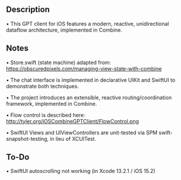 ## Description

• This GPT client for iOS features a modern, reactive, unidirectional dataflow architecture, implemented in Combine.

## Notes

• Store.swift (state machine) adapted from: https://obscuredpixels.com/managing-view-state-with-combine

• The chat interface is implemented in declarative UIKit and SwiftUI to demonstrate both techniques.

• The project introduces an extensible, reactive routing/coordination framework, implemented in Combine.

• Flow control is described here: http://tyler.org/iOSCombineGPTClient/FlowControl.png

• SwiftUI Views and UIViewControllers are unit-tested via SPM swift-snapshot-testing, in lieu of XCUITest.
  
## To-Do

• SwiftUI autoscrolling not working (in Xcode 13.2.1 / iOS 15.2)
